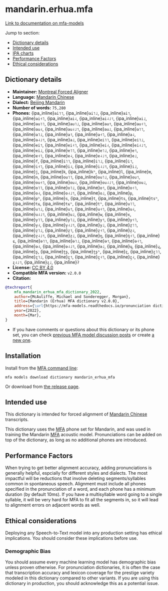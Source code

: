
# mandarin.erhua.mfa

[Link to documentation on mfa-models](https://mfa-models.readthedocs.io/en/main/dictionary/mandarin_erhua_mfa.html)

Jump to section:

- [Dictionary details](#dictionary-details)
- [Intended use](#intended-use)
- [IPA charts](#ipa-charts)
- [Performance Factors](#performance-factors)
- [Ethical considerations](#ethical-considerations)

## Dictionary details

- **Maintainer:** [Montreal Forced Aligner](https://montreal-forced-aligner.readthedocs.io/)
- **Language:** [Mandarin Chinese](https://en.wikipedia.org/wiki/Mandarin_Chinese)
- **Dialect:** [Beijing Mandarin](https://en.wikipedia.org/wiki/Beijing_dialect)
- **Number of words:** `75,280`
- **Phones:** {ipa_inline}`ai˥˥`, {ipa_inline}`ai˥˩`, {ipa_inline}`ai˦`, {ipa_inline}`ai˧˥`, {ipa_inline}`ai˨`, {ipa_inline}`ai˨˩˦`, {ipa_inline}`ai˩`, {ipa_inline}`au˥˥`, {ipa_inline}`au˥˩`, {ipa_inline}`au˦`, {ipa_inline}`au˧˥`, {ipa_inline}`au˨`, {ipa_inline}`au˨˩˦`, {ipa_inline}`au˩`, {ipa_inline}`a˥˥`, {ipa_inline}`a˥˩`, {ipa_inline}`a˦`, {ipa_inline}`a˧˥`, {ipa_inline}`a˨`, {ipa_inline}`a˨˩˦`, {ipa_inline}`a˩`, {ipa_inline}`ei˥˥`, {ipa_inline}`ei˥˩`, {ipa_inline}`ei˦`, {ipa_inline}`ei˧˥`, {ipa_inline}`ei˨`, {ipa_inline}`ei˨˩˦`, {ipa_inline}`ei˩`, {ipa_inline}`e˥˥`, {ipa_inline}`e˥˩`, {ipa_inline}`e˦`, {ipa_inline}`e˧˥`, {ipa_inline}`e˨`, {ipa_inline}`e˨˩˦`, {ipa_inline}`e˩`, {ipa_inline}`f`, {ipa_inline}`i˥˥`, {ipa_inline}`i˥˩`, {ipa_inline}`i˦`, {ipa_inline}`i˧˥`, {ipa_inline}`i˨`, {ipa_inline}`i˨˩˦`, {ipa_inline}`i˩`, {ipa_inline}`j`, {ipa_inline}`k`, {ipa_inline}`kʰ`, {ipa_inline}`l`, {ipa_inline}`m`, {ipa_inline}`n`, {ipa_inline}`ou˥˥`, {ipa_inline}`ou˥˩`, {ipa_inline}`ou˦`, {ipa_inline}`ou˧˥`, {ipa_inline}`ou˨`, {ipa_inline}`ou˨˩˦`, {ipa_inline}`ou˩`, {ipa_inline}`o˥˥`, {ipa_inline}`o˥˩`, {ipa_inline}`o˦`, {ipa_inline}`o˧˥`, {ipa_inline}`o˨`, {ipa_inline}`o˨˩˦`, {ipa_inline}`o˩`, {ipa_inline}`p`, {ipa_inline}`pʰ`, {ipa_inline}`s`, {ipa_inline}`t`, {ipa_inline}`ts`, {ipa_inline}`tsʰ`, {ipa_inline}`tɕ`, {ipa_inline}`tɕʰ`, {ipa_inline}`tʰ`, {ipa_inline}`u˥˥`, {ipa_inline}`u˥˩`, {ipa_inline}`u˦`, {ipa_inline}`u˧˥`, {ipa_inline}`u˨`, {ipa_inline}`u˨˩˦`, {ipa_inline}`u˩`, {ipa_inline}`w`, {ipa_inline}`x`, {ipa_inline}`y˥˥`, {ipa_inline}`y˥˩`, {ipa_inline}`y˦`, {ipa_inline}`y˧˥`, {ipa_inline}`y˨`, {ipa_inline}`y˨˩˦`, {ipa_inline}`y˩`, {ipa_inline}`z̩˥˥`, {ipa_inline}`z̩˥˩`, {ipa_inline}`z̩˦`, {ipa_inline}`z̩˧˥`, {ipa_inline}`z̩˨`, {ipa_inline}`z̩˨˩˦`, {ipa_inline}`z̩˩`, {ipa_inline}`ŋ`, {ipa_inline}`ŋ̍˧˥`, {ipa_inline}`ɕ`, {ipa_inline}`ə˥˥`, {ipa_inline}`ə˥˩`, {ipa_inline}`ə˦`, {ipa_inline}`ə˧˥`, {ipa_inline}`ə˨`, {ipa_inline}`ə˨˩˦`, {ipa_inline}`ə˩`, {ipa_inline}`ɥ`, {ipa_inline}`ɻ`, {ipa_inline}`ʂ`, {ipa_inline}`ʈʂ`, {ipa_inline}`ʈʂʰ`, {ipa_inline}`ʐ`, {ipa_inline}`ʐ̩˥˥`, {ipa_inline}`ʐ̩˥˩`, {ipa_inline}`ʐ̩˦`, {ipa_inline}`ʐ̩˧˥`, {ipa_inline}`ʐ̩˨`, {ipa_inline}`ʐ̩˨˩˦`, {ipa_inline}`ʐ̩˩`, {ipa_inline}`ʔ`
- **License:** [CC BY 4.0](https://github.com/MontrealCorpusTools/mfa-models/tree/main/dictionary/mandarin/erhua_mfa/v2.0.0/LICENSE)
- **Compatible MFA version:** `v2.0.0`
- **Citation:**

```bibtex
@techreport{
	mfa_mandarin_erhua_mfa_dictionary_2022,
	author={McAuliffe, Michael and Sonderegger, Morgan},
	title={Mandarin (Erhua) MFA dictionary v2.0.0},
	address={\url{https://mfa-models.readthedocs.io/pronunciation dictionary/Mandarin/Mandarin (Erhua) MFA dictionary v2_0_0.html}},
	year={2022},
	month={Mar},
}
```

- If you have comments or questions about this dictionary or its phone set, you can check [previous MFA model discussion posts](https://github.com/MontrealCorpusTools/mfa-models/discussions?discussions_q=Mandarin+Erhua+MFA+dictionary+v2.0.0) or create [a new one](https://github.com/MontrealCorpusTools/mfa-models/discussions/new).

## Installation

Install from the [MFA command line](https://montreal-forced-aligner.readthedocs.io/en/latest/user_guide/models/index.html):

```
mfa models download dictionary mandarin_erhua_mfa
```

Or download from [the release page](https://github.com/MontrealCorpusTools/mfa-models/releases/tag/dictionary-mandarin_erhua_mfa-v2.0.0).

## Intended use

This dictionary is intended for forced alignment of [Mandarin Chinese](https://en.wikipedia.org/wiki/Mandarin_Chinese) transcripts.

This dictionary uses the [MFA](https://mfa-models.readthedocs.io/en/refactor/mfa_phone_set.html#mandarin) phone set for Mandarin, and was used in training the Mandarin [MFA](https://mfa-models.readthedocs.io/en/refactor/mfa_phone_set.html#mandarin) acoustic model.
Pronunciations can be added on top of the dictionary, as long as no additional phones are introduced.

## Performance Factors

When trying to get better alignment accuracy, adding pronunciations is generally helpful, espcially for different styles and dialects.  The most impactful will be reductions that
involve deleting segments/syllables common in spontaneous speech.  Alignment must include all phones specified in the pronunciation of a word, and each phone has
a minimum duration (by default 10ms). If you have a multisyllable word going to a single syllable, it will be very hard for MFA to fit all the segments in,
so it will lead to alignment errors on adjacent words as well.

## Ethical considerations

Deploying any Speech-to-Text model into any production setting has ethical implications. You should consider these implications before use.

### Demographic Bias

You should assume every machine learning model has demographic bias unless proven otherwise.
For pronunciation dictionaries, it is often the case that transcription accuracy and lexicon coverage for the prestige variety modeled in this dictionary compared to other variants.
If you are using this dictionary in production, you should acknowledge this as a potential issue.
